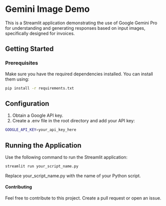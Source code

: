 # Gemini Image Demo

This is a Streamlit application demonstrating the use of Google Gemini Pro for understanding and generating responses based on input images, specifically designed for invoices.

## Getting Started

### Prerequisites

Make sure you have the required dependencies installed. You can install them using:

```bash
pip install -r requirements.txt
```
## Configuration 

1. Obtain a Google API key.
2. Create a .env file in the root directory and add your API key:
   
```bash
GOOGLE_API_KEY=your_api_key_here
```
## Running the Application
Use the following command to run the Streamlit application:

```bash
streamlit run your_script_name.py
```
Replace your_script_name.py with the name of your Python script.

#### Contributing
Feel free to contribute to this project. Create a pull request or open an issue.
